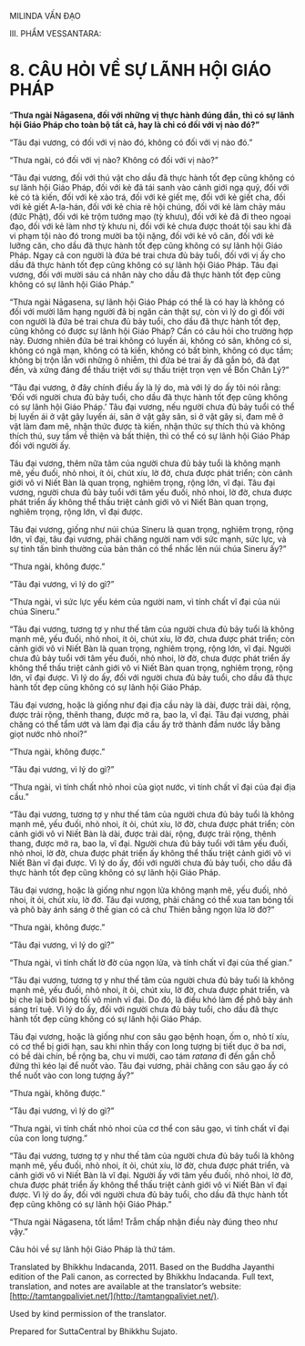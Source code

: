  

MILINDA VẤN ĐẠO

III. PHẨM VESSANTARA:

# 8\. CÂU HỎI VỀ SỰ LÃNH HỘI GIÁO PHÁP

“**Thưa ngài Nāgasena, đối với những vị thực hành đúng đắn, thì có sự lãnh hội Giáo Pháp cho toàn bộ tất cả, hay là chỉ có đối với vị nào đó?”**

“Tâu đại vương, có đối với vị nào đó, không có đối với vị nào đó.”

“Thưa ngài, có đối với vị nào? Không có đối với vị nào?”

“Tâu đại vương, đối với thú vật cho dầu đã thực hành tốt đẹp cũng không có sự lãnh hội Giáo Pháp, đối với kẻ đã tái sanh vào cảnh giới ngạ quỷ, đối với kẻ có tà kiến, đối với kẻ xảo trá, đối với kẻ giết mẹ, đối với kẻ giết cha, đối với kẻ giết A-la-hán, đối với kẻ chia rẽ hội chúng, đối với kẻ làm chảy máu (đức Phật), đối với kẻ trộm tướng mạo (tỳ khưu), đối với kẻ đã đi theo ngoại đạo, đối với kẻ làm nhơ tỳ khưu ni, đối với kẻ chưa được thoát tội sau khi đã vi phạm tội nào đó trong mười ba tội nặng, đối với kẻ vô căn, đối với kẻ lưỡng căn, cho dầu đã thực hành tốt đẹp cũng không có sự lãnh hội Giáo Pháp. Ngay cả con người là đứa bé trai chưa đủ bảy tuổi, đối với vị ấy cho dầu đã thực hành tốt đẹp cũng không có sự lãnh hội Giáo Pháp. Tâu đại vương, đối với mười sáu cá nhân này cho dầu đã thực hành tốt đẹp cũng không có sự lãnh hội Giáo Pháp.”

“Thưa ngài Nāgasena, sự lãnh hội Giáo Pháp có thể là có hay là không có đối với mười lăm hạng người đã bị ngăn cản thật sự, còn vì lý do gì đối với con người là đứa bé trai chưa đủ bảy tuổi, cho dầu đã thực hành tốt đẹp, cũng không có được sự lãnh hội Giáo Pháp? Cần có câu hỏi cho trường hợp này. Đương nhiên đứa bé trai không có luyến ái, không có sân, không có si, không có ngã mạn, không có tà kiến, không có bất bình, không có dục tầm; không bị trộn lẫn với những ô nhiễm, thì đứa bé trai ấy đã gắn bó, đã đạt đến, và xứng đáng để thấu triệt với sự thấu triệt trọn vẹn về Bốn Chân Lý?”

“Tâu đại vương, ở đây chính điều ấy là lý do, mà với lý do ấy tôi nói rằng: ‘Đối với người chưa đủ bảy tuổi, cho dầu đã thực hành tốt đẹp cũng không có sự lãnh hội Giáo Pháp.’ Tâu đại vương, nếu người chưa đủ bảy tuổi có thể bị luyến ái ở vật gây luyến ái, sân ở vật gây sân, si ở vật gây si, đam mê ở vật làm đam mê, nhận thức được tà kiến, nhận thức sự thích thú và không thích thú, suy tầm về thiện và bất thiện, thì có thể có sự lãnh hội Giáo Pháp đối với người ấy.

Tâu đại vương, thêm nữa tâm của người chưa đủ bảy tuổi là không mạnh mẽ, yếu đuối, nhỏ nhoi, ít ỏi, chút xíu, lờ đờ, chưa được phát triển; còn cảnh giới vô vi Niết Bàn là quan trọng, nghiêm trọng, rộng lớn, vĩ đại. Tâu đại vương, người chưa đủ bảy tuổi với tâm yếu đuối, nhỏ nhoi, lờ đờ, chưa được phát triển ấy không thể thấu triệt cảnh giới vô vi Niết Bàn quan trọng, nghiêm trọng, rộng lớn, vĩ đại được.

Tâu đại vương, giống như núi chúa Sineru là quan trọng, nghiêm trọng, rộng lớn, vĩ đại, tâu đại vương, phải chăng người nam với sức mạnh, sức lực, và sự tinh tấn bình thường của bản thân có thể nhấc lên núi chúa Sineru ấy?”

“Thưa ngài, không được.”

“Tâu đại vương, vì lý do gì?”

“Thưa ngài, vì sức lực yếu kém của người nam, vì tính chất vĩ đại của núi chúa Sineru.”

“Tâu đại vương, tương tợ y như thế tâm của người chưa đủ bảy tuổi là không mạnh mẽ, yếu đuối, nhỏ nhoi, ít ỏi, chút xíu, lờ đờ, chưa được phát triển; còn cảnh giới vô vi Niết Bàn là quan trọng, nghiêm trọng, rộng lớn, vĩ đại. Người chưa đủ bảy tuổi với tâm yếu đuối, nhỏ nhoi, lờ đờ, chưa được phát triển ấy không thể thấu triệt cảnh giới vô vi Niết Bàn quan trọng, nghiêm trọng, rộng lớn, vĩ đại được. Vì lý do ấy, đối với người chưa đủ bảy tuổi, cho dầu đã thực hành tốt đẹp cũng không có sự lãnh hội Giáo Pháp.

Tâu đại vương, hoặc là giống như đại địa cầu này là dài, được trải dài, rộng, được trải rộng, thênh thang, được mở ra, bao la, vĩ đại. Tâu đại vương, phải chăng có thể tẩm ướt và làm đại địa cầu ấy trở thành đầm nước lầy bằng giọt nước nhỏ nhoi?”

“Thưa ngài, không được.”

“Tâu đại vương, vì lý do gì?”

“Thưa ngài, vì tính chất nhỏ nhoi của giọt nước, vì tính chất vĩ đại của đại địa cầu.”

“Tâu đại vương, tương tợ y như thế tâm của người chưa đủ bảy tuổi là không mạnh mẽ, yếu đuối, nhỏ nhoi, ít ỏi, chút xíu, lờ đờ, chưa được phát triển; còn cảnh giới vô vi Niết Bàn là dài, được trải dài, rộng, được trải rộng, thênh thang, được mở ra, bao la, vĩ đại. Người chưa đủ bảy tuổi với tâm yếu đuối, nhỏ nhoi, lờ đờ, chưa được phát triển ấy không thể thấu triệt cảnh giới vô vi Niết Bàn vĩ đại được. Vì lý do ấy, đối với người chưa đủ bảy tuổi, cho dầu đã thực hành tốt đẹp cũng không có sự lãnh hội Giáo Pháp.

Tâu đại vương, hoặc là giống như ngọn lửa không mạnh mẽ, yếu đuối, nhỏ nhoi, ít ỏi, chút xíu, lờ đờ. Tâu đại vương, phải chăng có thể xua tan bóng tối và phô bày ánh sáng ở thế gian có cả chư Thiên bằng ngọn lửa lờ đờ?”

“Thưa ngài, không được.”

“Tâu đại vương, vì lý do gì?”

“Thưa ngài, vì tính chất lờ đờ của ngọn lửa, và tính chất vĩ đại của thế gian.”

“Tâu đại vương, tương tợ y như thế tâm của người chưa đủ bảy tuổi là không mạnh mẽ, yếu đuối, nhỏ nhoi, ít ỏi, chút xíu, lờ đờ, chưa được phát triển, và bị che lại bởi bóng tối vô minh vĩ đại. Do đó, là điều khó làm để phô bày ánh sáng trí tuệ. Vì lý do ấy, đối với người chưa đủ bảy tuổi, cho dầu đã thực hành tốt đẹp cũng không có sự lãnh hội Giáo Pháp.

Tâu đại vương, hoặc là giống như con sâu gạo bệnh hoạn, ốm o, nhỏ tí xíu, có cơ thể bị giới hạn, sau khi nhìn thấy con long tượng bị tiết dục ở ba nơi, có bề dài chín, bề rộng ba, chu vi mười, cao tám _ratana_ đi đến gần chỗ đứng thì kéo lại để nuốt vào. Tâu đại vương, phải chăng con sâu gạo ấy có thể nuốt vào con long tượng ấy?”

“Thưa ngài, không được.”

“Tâu đại vương, vì lý do gì?”

“Thưa ngài, vì tính chất nhỏ nhoi của cơ thể con sâu gạo, vì tính chất vĩ đại của con long tượng.”

“Tâu đại vương, tương tợ y như thế tâm của người chưa đủ bảy tuổi là không mạnh mẽ, yếu đuối, nhỏ nhoi, ít ỏi, chút xíu, lờ đờ, chưa được phát triển, và cảnh giới vô vi Niết Bàn là vĩ đại. Người ấy với tâm yếu đuối, nhỏ nhoi, lờ đờ, chưa được phát triển ấy không thể thấu triệt cảnh giới vô vi Niết Bàn vĩ đại được. Vì lý do ấy, đối với người chưa đủ bảy tuổi, cho dầu đã thực hành tốt đẹp cũng không có sự lãnh hội Giáo Pháp.”

“Thưa ngài Nāgasena, tốt lắm! Trẫm chấp nhận điều này đúng theo như vậy.”

Câu hỏi về sự lãnh hội Giáo Pháp là thứ tám.

Translated by Bhikkhu Indacanda, 2011. Based on the Buddha Jayanthi edition of the Pali canon, as corrected by Bhikkhu Indacanda. Full text, translation, and notes are available at the translator’s website: [http://tamtangpaliviet.net/](http://tamtangpaliviet.net/).

Used by kind permission of the translator.

Prepared for SuttaCentral by Bhikkhu Sujato.